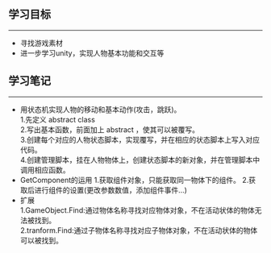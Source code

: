 ## 学习目标   
***   
- 寻找游戏素材
- 进一步学习unity，实现人物基本功能和交互等   
## 学习笔记
***   
- 用状态机实现人物的移动和基本动作(攻击，跳跃)。   
1.先定义 abstract class      
2.写出基本函数，前面加上 abstract ，使其可以被覆写。    
3.创建每个对应的人物状态脚本，实现覆写，并在相应的状态脚本上写入对应代码。   
4.创建管理脚本，挂在人物物体上，创建状态脚本的新对象，并在管理脚本中调用相应函数。   
- GetComponent的运用
  1.获取组件对象，只能获取同一物体下的组件。
  2.获取后进行组件的设置(更改参数数值，添加组件事件...)
- 扩展    
  1.GameObject.Find:通过物体名称寻找对应物体对象，不在活动状体的物体无法被找到。    
  2.tranform.Find:通过子物体名称寻找对应子物体对象，不在活动状体的物体可以被找到。   

